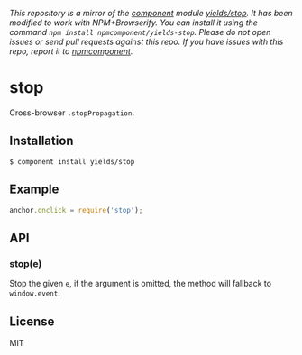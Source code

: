 *This repository is a mirror of the [component](http://component.io) module [yields/stop](http://github.com/yields/stop). It has been modified to work with NPM+Browserify. You can install it using the command `npm install npmcomponent/yields-stop`. Please do not open issues or send pull requests against this repo. If you have issues with this repo, report it to [npmcomponent](https://github.com/airportyh/npmcomponent).*

# stop

  Cross-browser `.stopPropagation`.

## Installation

    $ component install yields/stop

## Example

```js
anchor.onclick = require('stop');
```

## API

### stop(e)

  Stop the given `e`, if the argument is omitted,
  the method will fallback to `window.event`.   

## License

  MIT
